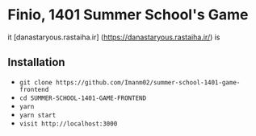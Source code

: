 # Finio, 1401 Summer School's Game

it [danastaryous.rastaiha.ir] (https://danastaryous.rastaiha.ir/) is

## Installation

- `git clone https://github.com/Imanm02/summer-school-1401-game-frontend`
- `cd SUMMER-SCHOOL-1401-GAME-FRONTEND`
- `yarn`
- `yarn start`
- `visit http://localhost:3000`